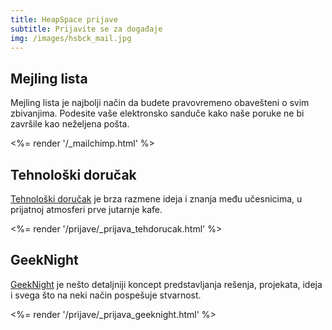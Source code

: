 ```yaml
---
title: HeapSpace prijave
subtitle: Prijavite se za događaje
img: /images/hsbck_mail.jpg
---
```


## Mejling lista

Mejling lista je najbolji način da budete pravovremeno obavešteni o svim zbivanjima.
Podesite vaše elektronsko sanduče kako naše poruke ne bi završile kao neželjena pošta.

<%= render '/_mailchimp.html' %>

## Tehnološki doručak

[Tehnološki doručak](/techdorucak) je brza razmene ideja i znanja među učesnicima,
u prijatnoj atmosferi prve jutarnje kafe.

<%= render '/prijave/_prijava_tehdorucak.html' %>

## GeekNight

[GeekNight](/geeknight) je nešto detaljniji koncept predstavljanja rešenja,
projekata, ideja i svega što na neki način pospešuje stvarnost.

<%= render '/prijave/_prijava_geeknight.html' %>

